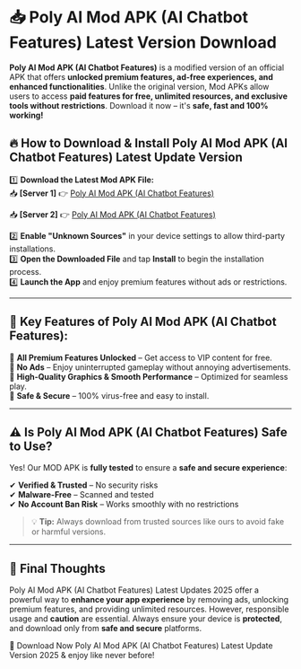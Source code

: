 # 📥 Poly AI Mod APK (AI Chatbot Features) Latest Version Download

**Poly AI Mod APK (AI Chatbot Features)** is a modified version of an official APK that offers **unlocked premium features, ad-free experiences, and enhanced functionalities**. Unlike the original version, Mod APKs allow users to access **paid features for free, unlimited resources, and exclusive tools without restrictions**. Download it now – it's **safe, fast and 100% working!**

## 🔥 **How to Download & Install Poly AI Mod APK (AI Chatbot Features) Latest Update Version**

1️⃣ **Download the Latest Mod APK File:**  
📥 **[Server 1]** 👉 [Poly AI Mod APK (AI Chatbot Features)](https://hapymods.com?title=Poly+AI+Mod+APK+(AI+Chatbot+Features))

📥 **[Server 2]** 👉 [Poly AI Mod APK (AI Chatbot Features)](https://hapymods.com?title=Poly+AI+Mod+APK+(AI+Chatbot+Features))

2️⃣ **Enable "Unknown Sources"** in your device settings to allow third-party installations.  
3️⃣ **Open the Downloaded File** and tap **Install** to begin the installation process.  
4️⃣ **Launch the App** and enjoy premium features without ads or restrictions.

---

## 🌟 **Key Features of Poly AI Mod APK (AI Chatbot Features):**
 
🔽 **All Premium Features Unlocked** – Get access to VIP content for free.  
🔽 **No Ads** – Enjoy uninterrupted gameplay without annoying advertisements.  
🔽 **High-Quality Graphics & Smooth Performance** – Optimized for seamless play.  
🔽 **Safe & Secure** – 100% virus-free and easy to install.  

---

## ⚠️ **Is Poly AI Mod APK (AI Chatbot Features) Safe to Use?**

Yes! Our MOD APK is **fully tested** to ensure a **safe and secure experience**:

✔ **Verified & Trusted** – No security risks  
✔ **Malware-Free** – Scanned and tested  
✔ **No Account Ban Risk** – Works smoothly with no restrictions

> 💡 **Tip:** Always download from trusted sources like ours to avoid fake or harmful versions.

---

## 📌 **Final Thoughts**
 
Poly AI Mod APK (AI Chatbot Features) Latest Updates 2025 offer a powerful way to **enhance your app experience** by removing ads, unlocking premium features, and providing unlimited resources. However, responsible usage and **caution** are essential. Always ensure your device is **protected**, and download only from **safe and secure** platforms.  

🔽 Download Now Poly AI Mod APK (AI Chatbot Features) Latest Update Version 2025 & enjoy like never before!